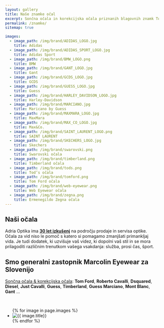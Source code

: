 ```yaml
---
layout: gallery
title: Naše znamke očal
excerpt: Sončna očala in korekcijska očala priznanih blagovnih znamk Tom Ford, Guess, Cavalli, Montbalnc, Dsquared, Swarovski, Gant, Timberland, Diesel..
permalink: /znamke/
sitemap: true

images:
  - image_path: /img/brand/ADIDAS_LOGO.jpg
    title: Adidas
  - image_path: /img/brand/ADIDAS_SPORT_LOGO.jpg
    title: Adidas Sport
  - image_path: /img/brand/BMW_LOGO.png
    title: BMW
  - image_path: /img/brand/GANT_LOGO.jpg
    title: Gant
  - image_path: /img/brand/GCDS_LOGO.jpg
    title: GCDS
  - image_path: /img/brand/GUESS_LOGO.jpg
    title: Guess
  - image_path: /img/brand/HARLEY_DAVIDSON_LOGO.jpg
    title: Harley-Davidson
  - image_path: /img/brand/MARCIANO.jpg
    title: Maricano by Guess
  - image_path: /img/brand/MAXMARA_LOGO.jpg
    title: MaxMara
  - image_path: /img/brand/MAX_CO_LOGO.jpg
    title: Max&Co.
  - image_path: /img/brand/SAINT_LAURENT_LOGO.png
    title: SAINT LAURENT
  - image_path: /img/brand/SKECHERS_LOGO.jpg
    title: Skechers
  - image_path: /img/brand/swarovski.png
    title: Swarovski očala
  - image_path: /img/brand/timberland.png
    title: Timberland očala
  - image_path: /img/brand/tods.png
    title: Tod’s očala
  - image_path: /img/brand/tomford.png
    title: Tom Ford očala
  - image_path: /img/brand/web-eyewear.png
    title: Web Eyewear očala
  - image_path: /img/brand/zegna.png
    title: Ermenegildo Zegna očala
---
```



## Naši očala

Adria Optika ima **[30 let izkušenj](/o-nas/)** na področju prodaje in servisa optike.
Očala za vid niso le pomoč s katero si pomagamo zmanjšati primankljaj vida. Je tudi dodatek, ki uzvišuje vaš videz, ki dopolni vaš stil in se mora prilagoditi različnim trenutkom vašega vsakdanja: služba, prosi čas, šport.

## Smo generalni zastopnik Marcolin Eyewear za Slovenijo
[Sončna očala & korekcijska očala](/ocala/):
**Tom Ford**, **Roberto Cavalli**, **Dsquared**, **Diesel**, **Just Cavalli**, **Guess**, **Timberland**, **Guess Marciano**, **Mont Blanc**, **Gant** ...

<br/>

<ul class="photo-gallery">
  {% for image in page.images %}
    <li><a target="popupwindow" rel="nofollow noreferrer" onclick="window.open('http://en.marcolin.com/brands/', 'popupwindow', 'scrollbars=yes,width=800,height=500');return true"><img class="transform-big" src="{{ image.image_path }}" alt="{{ image.title}}" title="{{ image.title}}"/></a></li>
  {% endfor %}
</ul>
